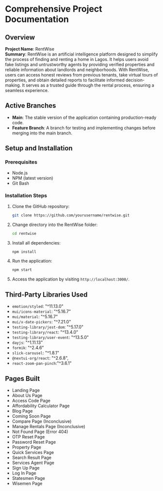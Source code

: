 # Comprehensive Project Documentation

## Overview

**Project Name**: RentWise  
**Summary**: RentWise is an artificial intelligence platform designed to simplify the process of finding and renting a home in Lagos. It helps users avoid fake listings and untrustworthy agents by providing verified properties and reliable information about landlords and neighborhoods. With RentWise, users can access honest reviews from previous tenants, take virtual tours of properties, and obtain detailed reports to facilitate informed decision-making. It serves as a trusted guide through the rental process, ensuring a seamless experience.

## Active Branches

- **Main**: The stable version of the application containing production-ready code.
- **Feature Branch**: A branch for testing and implementing changes before merging into the main branch.

## Setup and Installation

### Prerequisites

- Node.js
- NPM (latest version)
- Git Bash

### Installation Steps

1. Clone the GitHub repository:
   ```bash
   git clone https://github.com/yourusername/rentwise.git
   ```
2. Change directory into the RentWise folder:
   ```bash
   cd rentwise
   ```
3. Install all dependencies:
   ```bash
   npm install
   ```
4. Run the application:
   ```bash
   npm start
   ```
5. Access the application by visiting `http://localhost:3000/`.

## Third-Party Libraries Used

- `emotion/styled`: "^11.13.0"
- `mui/icons-material`: "^5.16.7"
- `mui/material`: "^5.16.7"
- `mui/x-date-pickers`: "^7.21.0"
- `testing-library/jest-dom`: "^5.17.0"
- `testing-library/react`: "^13.4.0"
- `testing-library/user-event`: "^13.5.0"
- `dayjs`: "^1.11.13"
- `formik`: "^2.4.6"
- `slick-carousel`: "^1.8.1"
- `@nextui-org/react`: "^2.6.8",
- `react-zoom-pan-pinch`:"^3.6.1"

## Pages Built

- Landing Page
- About Us Page
- Access Code Page
- Affordability Calculator Page
- Blog Page
- Coming Soon Page
- Compare Page (Inconclusive)
- Manage Rentals Page (Inconclusive)
- Not Found Page (Error 404)
- OTP Reset Page
- Password Reset Page
- Property Page
- Quick Services Page
- Search Result Page
- Services Agent Page
- Sign Up Page
- Log In Page
- Statesmen Page
- Wisemen Page
